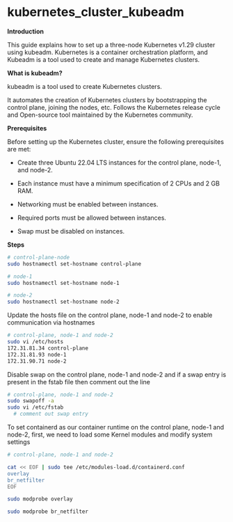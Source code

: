 # kubernetes_cluster_kubeadm

**Introduction**

This guide explains how to set up a three-node Kubernetes v1.29 cluster using kubeadm. Kubernetes is a container orchestration platform, and Kubeadm is a tool used to create and manage Kubernetes clusters.

**What is kubeadm?**

kubeadm is a tool used to create Kubernetes clusters.

It automates the creation of Kubernetes clusters by bootstrapping the control plane, joining the nodes, etc. Follows the Kubernetes release cycle and Open-source tool maintained by the Kubernetes community.

**Prerequisites**

Before setting up the Kubernetes cluster, ensure the following prerequisites are met:

* Create three Ubuntu 22.04 LTS instances for the control plane, node-1, and node-2.

* Each instance must have a minimum specification of 2 CPUs and 2 GB RAM.

* Networking must be enabled between instances.

* Required ports must be allowed between instances.

* Swap must be disabled on instances.

**Steps**


```sh
# control-plane-node
sudo hostnamectl set-hostname control-plane
```

```sh
# node-1
sudo hostnamectl set-hostname node-1
```

```sh
# node-2
sudo hostnamectl set-hostname node-2
```
Update the hosts file on the control plane, node-1 and node-2 to enable communication via hostnames


```sh
# control-plane, node-1 and node-2
sudo vi /etc/hosts
172.31.81.34 control-plane
172.31.81.93 node-1
172.31.90.71 node-2
```
Disable swap on the control plane, node-1 and node-2 and if a swap entry is present in the fstab file then comment out the line

```sh
# control-plane, node-1 and node-2
sudo swapoff -a
sudo vi /etc/fstab
  # comment out swap entry
```
To set containerd as our container runtime on the control plane, node-1 and node-2, first, we need to load some Kernel modules and modify system settings

```sh
# control-plane, node-1 and node-2

cat << EOF | sudo tee /etc/modules-load.d/containerd.conf
overlay
br_netfilter
EOF

sudo modprobe overlay

sudo modprobe br_netfilter
```
```sh

```
```sh

```
```sh

```
```sh

```
```sh

```
```sh

```
```sh

```
```sh

```
```sh

```
```sh

```

